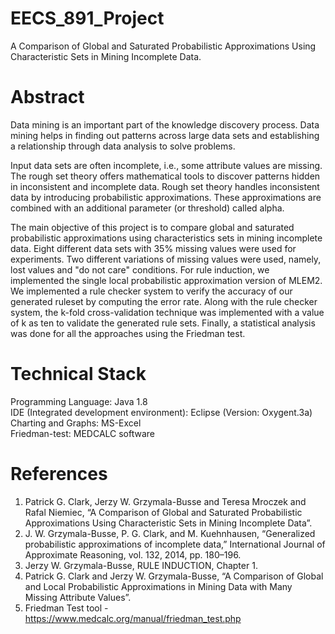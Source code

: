 # EECS_891_Project

A Comparison of Global and Saturated Probabilistic Approximations Using Characteristic Sets in Mining Incomplete Data.

# Abstract

Data mining is an important part of the knowledge discovery process. Data mining helps in finding out patterns across large data sets and establishing a relationship through data analysis to solve problems.

Input data sets are often incomplete, i.e., some attribute values are missing. The rough set theory offers mathematical tools to discover patterns hidden in inconsistent and incomplete data. Rough set theory handles inconsistent data by introducing probabilistic approximations. These approximations are combined with an additional parameter (or threshold) called alpha.

The main objective of this project is to compare global and saturated probabilistic approximations using characteristics sets in mining incomplete data. Eight different data sets with 35% missing values were used for experiments. Two different variations of missing values were used, namely, lost values and "do not care" conditions. For rule induction, we implemented the single local probabilistic approximation version of MLEM2. We implemented a rule checker system to verify the accuracy of our generated ruleset by computing the error rate. Along with the rule checker system, the k-fold cross-validation technique was implemented with a value of k as ten to validate the generated rule sets. Finally, a statistical analysis was done for all the approaches using the Friedman test.

# Technical Stack

Programming Language: Java 1.8  
IDE (Integrated development environment): Eclipse (Version: Oxygent.3a)  
Charting and Graphs: MS-Excel  
Friedman-test: MEDCALC software
 

# References

1.	Patrick G. Clark, Jerzy W. Grzymala-Busse and Teresa Mroczek and Rafal Niemiec,
“A Comparison of Global and Saturated Probabilistic Approximations Using Characteristic Sets in Mining Incomplete Data”.
2.	J. W. Grzymala-Busse, P. G. Clark, and M. Kuehnhausen, “Generalized probabilistic approximations of incomplete data,” International Journal of Approximate Reasoning, vol. 132, 2014, pp. 180–196.
3.	Jerzy W. Grzymala-Busse, RULE INDUCTION, Chapter 1.
4.	Patrick G. Clark and Jerzy W. Grzymala-Busse, “A Comparison of Global and Local Probabilistic Approximations in Mining Data with Many Missing Attribute Values”.
5.	Friedman Test tool - https://www.medcalc.org/manual/friedman_test.php

